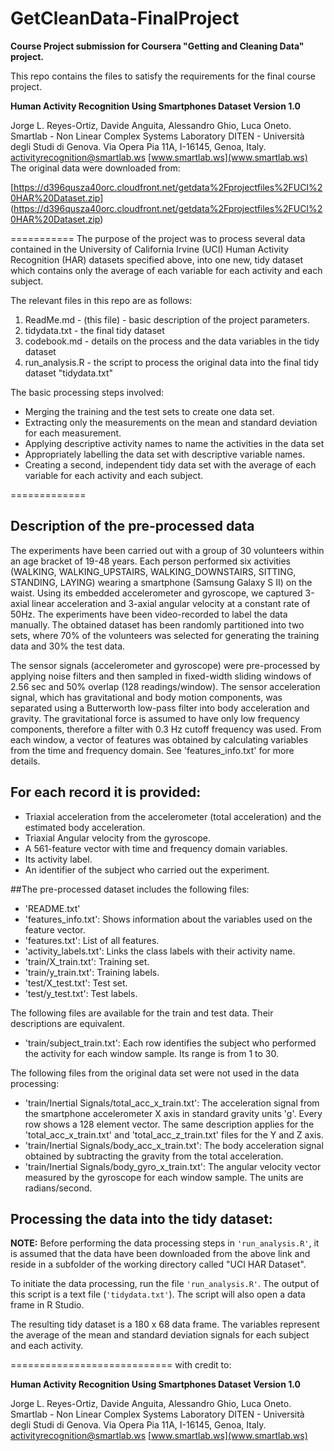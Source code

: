 # GetCleanData-FinalProject
**Course Project submission for Coursera "Getting and Cleaning Data" project.**

This repo contains the files to satisfy the requirements for the final course project.  




**Human Activity Recognition Using Smartphones Dataset Version 1.0** 

Jorge L. Reyes-Ortiz, Davide Anguita, Alessandro Ghio, Luca Oneto.
Smartlab - Non Linear Complex Systems Laboratory
DITEN - Università degli Studi di Genova.
Via Opera Pia 11A, I-16145, Genoa, Italy.
activityrecognition@smartlab.ws
[www.smartlab.ws](www.smartlab.ws)
The original data were downloaded from:

[https://d396qusza40orc.cloudfront.net/getdata%2Fprojectfiles%2FUCI%20HAR%20Dataset.zip]
(https://d396qusza40orc.cloudfront.net/getdata%2Fprojectfiles%2FUCI%20HAR%20Dataset.zip)



===========
The purpose of the project was to process several data contained in the University of California Irvine (UCI) Human Activity Recognition (HAR) datasets specified above, into one new, tidy dataset which contains only the average of each variable for each activity and each subject.

The relevant files in this repo are as follows:
 1. ReadMe.md - (this file) - basic description of the project parameters.
 2. tidydata.txt - the final tidy dataset
 3. codebook.md - details on the process and the data variables in the tidy dataset
 4. run_analysis.R - the script to process the original data into the final tidy dataset "tidydata.txt"

The basic processing steps involved: 
* Merging the training and the test sets to create one data set.
* Extracting only the measurements on the mean and standard deviation for each measurement.
* Applying descriptive activity names to name the activities in the data set
* Appropriately labelling the data set with descriptive variable names.
* Creating a second, independent tidy data set with the average of each variable for each activity and each subject.

=============

## Description of the pre-processed data

The experiments have been carried out with a group of 30 volunteers within an age bracket of 19-48 years. Each person performed six activities (WALKING, WALKING_UPSTAIRS, WALKING_DOWNSTAIRS, SITTING, STANDING, LAYING) wearing a smartphone (Samsung Galaxy S II) on the waist. Using its embedded accelerometer and gyroscope, we captured 3-axial linear acceleration and 3-axial angular velocity at a constant rate of 50Hz. The experiments have been video-recorded to label the data manually. The obtained dataset has been randomly partitioned into two sets, where 70% of the volunteers was selected for generating the training data and 30% the test data. 

The sensor signals (accelerometer and gyroscope) were pre-processed by applying noise filters and then sampled in fixed-width sliding windows of 2.56 sec and 50% overlap (128 readings/window). The sensor acceleration signal, which has gravitational and body motion components, was separated using a Butterworth low-pass filter into body acceleration and gravity. The gravitational force is assumed to have only low frequency components, therefore a filter with 0.3 Hz cutoff frequency was used. From each window, a vector of features was obtained by calculating variables from the time and frequency domain. See 'features_info.txt' for more details. 

## For each record it is provided:
- Triaxial acceleration from the accelerometer (total acceleration) and the estimated body acceleration.
- Triaxial Angular velocity from the gyroscope. 
- A 561-feature vector with time and frequency domain variables. 
- Its activity label. 
- An identifier of the subject who carried out the experiment.

##The pre-processed dataset includes the following files:
- 'README.txt'
- 'features_info.txt': Shows information about the variables used on the feature vector.
- 'features.txt': List of all features.
- 'activity_labels.txt': Links the class labels with their activity name.
- 'train/X_train.txt': Training set.
- 'train/y_train.txt': Training labels.
- 'test/X_test.txt': Test set.
- 'test/y_test.txt': Test labels.

The following files are available for the train and test data. Their descriptions are equivalent. 
- 'train/subject_train.txt': Each row identifies the subject who performed the activity for each window sample. Its range is from 1 to 30. 

The following files from the original data set were not used in the data processing:
- 'train/Inertial Signals/total_acc_x_train.txt': The acceleration signal from the smartphone accelerometer X axis in standard gravity units 'g'. Every row shows a 128 element vector. The same description applies for the 'total_acc_x_train.txt' and 'total_acc_z_train.txt' files for the Y and Z axis. 
- 'train/Inertial Signals/body_acc_x_train.txt': The body acceleration signal obtained by subtracting the gravity from the total acceleration. 
- 'train/Inertial Signals/body_gyro_x_train.txt': The angular velocity vector measured by the gyroscope for each window sample. The units are radians/second. 

## Processing the data into the tidy dataset:

**NOTE:** Before performing the data processing steps in `'run_analysis.R'`, it is assumed that the data have been downloaded from the above link and reside in a subfolder of the working directory called "UCI HAR Dataset".  

To initiate the data processing, run the file `'run_analysis.R'`.  The output of this script is a text file (`'tidydata.txt'`). The script will also open a data frame in R Studio.

The resulting tidy dataset is a 180 x 68 data frame.  The variables represent the average of the mean and standard deviation signals for each subject and each activity.


============================
with credit to:

**Human Activity Recognition Using Smartphones Dataset Version 1.0** 

Jorge L. Reyes-Ortiz, Davide Anguita, Alessandro Ghio, Luca Oneto.
Smartlab - Non Linear Complex Systems Laboratory
DITEN - Università degli Studi di Genova.
Via Opera Pia 11A, I-16145, Genoa, Italy.
activityrecognition@smartlab.ws
[www.smartlab.ws](www.smartlab.ws)


